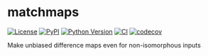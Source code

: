 # matchmaps

[![License](https://img.shields.io/pypi/l/matchmaps.svg?color=green)](https://github.com/dennisbrookner/matchmaps/raw/main/LICENSE)
[![PyPI](https://img.shields.io/pypi/v/matchmaps.svg?color=green)](https://pypi.org/project/matchmaps)
[![Python Version](https://img.shields.io/pypi/pyversions/matchmaps.svg?color=green)](https://python.org)
[![CI](https://github.com/dennisbrookner/matchmaps/actions/workflows/ci.yml/badge.svg)](https://github.com/dennisbrookner/matchmaps/actions/workflows/ci.yml)
[![codecov](https://codecov.io/gh/dennisbrookner/matchmaps/branch/main/graph/badge.svg)](https://codecov.io/gh/dennisbrookner/matchmaps)

Make unbiased difference maps even for non-isomorphous inputs
